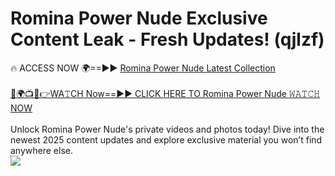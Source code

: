 # Romina Power Nude Exclusive Content Leak - Fresh Updates! (qjlzf)

🔥 ACCESS NOW 🌍==►► <a href="https://tinyurl.com/yc657z5k" rel="nofollow">Romina Power Nude Latest Collection</a>
<br><br>
[🔴🌍📺📱👉WA𝚃CH Now==►► CLICK HERE TO Romina Power Nude 𝚆𝙰𝚃𝙲𝙷 NOW](https://tinyurl.com/yc657z5k)
<br><br>
Unlock Romina Power Nude's private videos and photos today! Dive into the newest 2025 content updates and explore exclusive material you won’t find anywhere else.
<br>
<a href="https://tinyurl.com/yc657z5k" rel="nofollow" data-target="animated-image.originalLink"><img src="https://camo.githubusercontent.com/8a4f000d20f83aca3bf7ec5f350d767afa0574a8a352519fd8cfa583a6f93a33/68747470733a2f2f692e696d6775722e636f6d2f644a486b345a712e676966" data-canonical-src="https://i.imgur.com/dJHk4Zq.gif" style="max-width: 100%; display: inline-block;" data-target="animated-image.originalImage"></a>
<br>
